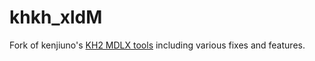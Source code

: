 # khkh_xldM
Fork of kenjiuno's [KH2 MDLX tools](https://gitlab.com/kenjiuno/khkh_xldM) including various fixes and features.
